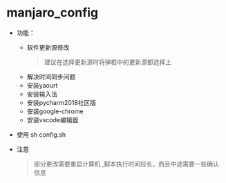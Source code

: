 # manjaro_config
- 功能：
	- 软件更新源修改
	  > 建议在选择更新源时将弹框中的更新源都选择上
	- 解决时间同步问题
	- 安装yaourt
	- 安装输入法
	- 安装pycharm2018社区版
	- 安装google-chrome
	- 安装vscode编辑器

- 使用
		sh config.sh

- 注意
	> 部分更改需要重启计算机
	,脚本执行时间较长，而且中途需要一些确认信息
